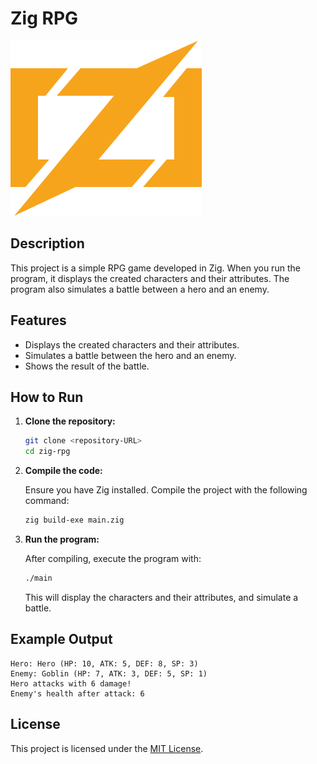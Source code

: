 # Zig RPG
![Zig Logo](https://github.com/ziglang/logo/blob/master/zig-mark.svg)
## Description

This project is a simple RPG game developed in Zig. When you run the program, it displays the created characters and their attributes. The program also simulates a battle between a hero and an enemy.

## Features

- Displays the created characters and their attributes.
- Simulates a battle between the hero and an enemy.
- Shows the result of the battle.

## How to Run

1. **Clone the repository:**

   ```sh
   git clone <repository-URL>
   cd zig-rpg
   ```

2. **Compile the code:**

   Ensure you have Zig installed. Compile the project with the following command:

   ```sh
   zig build-exe main.zig
   ```

3. **Run the program:**

   After compiling, execute the program with:

   ```sh
   ./main
   ```

   This will display the characters and their attributes, and simulate a battle.

## Example Output

```plaintext
Hero: Hero (HP: 10, ATK: 5, DEF: 8, SP: 3)
Enemy: Goblin (HP: 7, ATK: 3, DEF: 5, SP: 1)
Hero attacks with 6 damage!
Enemy's health after attack: 6
```


## License

This project is licensed under the [MIT License](LICENSE).
```

